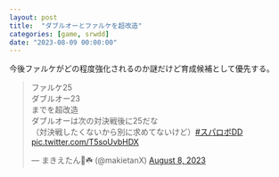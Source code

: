 ```yaml
---
layout: post
title:  "ダブルオーとファルケを超改造"
categories: [game, srwdd]
date: "2023-08-09 00:00:00"
---
```


今後ファルケがどの程度強化されるのか謎だけど育成候補として優先する。

<blockquote class="twitter-tweet tw-align-center"><p lang="ja" dir="ltr">ファルケ25<br>ダブルオー23<br>までを超改造<br>ダブルオーは次の対決戦後に25だな<br>（対決戦したくないから別に求めてないけど）<a href="https://twitter.com/hashtag/%E3%82%B9%E3%83%91%E3%83%AD%E3%83%9CDD?src=hash&amp;ref_src=twsrc%5Etfw">#スパロボDD</a> <a href="https://t.co/T5soUvbHDX">pic.twitter.com/T5soUvbHDX</a></p>&mdash; まきえたん🥦☘️ (@makietanX) <a href="https://twitter.com/makietanX/status/1688791724750143488?ref_src=twsrc%5Etfw">August 8, 2023</a></blockquote> <script async src="https://platform.twitter.com/widgets.js" charset="utf-8"></script>
